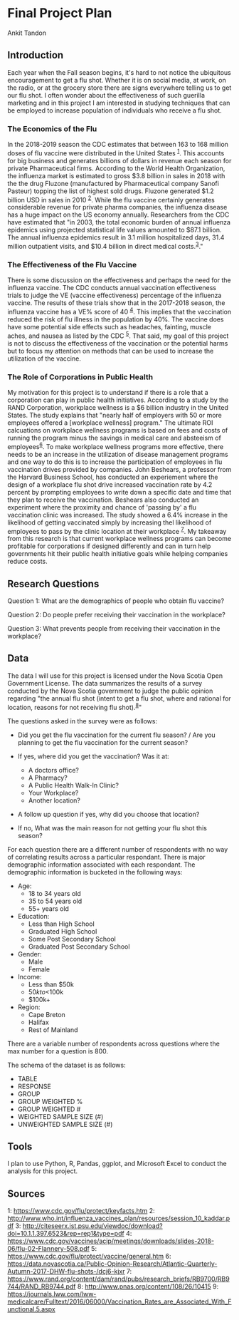 # Final Project Plan
Ankit Tandon

## Introduction
Each year when the Fall season begins, it's hard to not notice the ubiquitous encouragement to get a flu shot. Whether it is on social media, at work, on the radio, or at the grocery store there are signs everywhere telling us to get our flu shot. I often wonder about the effectiveness of such guerilla marketing and in this project I am interested in studying techniques that can be employed to increase population of individuals who receive a flu shot.

### The Economics of the Flu
In the 2018-2019 season the CDC estimates that between 163 to 168 million doses of flu vaccine were distributed in the United States <sup>[1](#myfootnote1)</sup>. This accounts for big business and generates billions of dollars in revenue each season for private Pharmaceutical firms. According to the World Health Organization, the influenza market is estimated to gross $3.8 billion in sales in 2018 with the the drug Fluzone (manufactured by Pharmaceutical company Sanofi Pasteur) topping the list of highest sold drugs. Fluzone generated $1.2 billion USD in sales in 2010 <sup>[2](#myfootnote2)</sup>. While the flu vaccine certainly generates considerable revenue for private pharma companies, the influenza disease has a huge impact on the US economy annually. Researchers from the CDC have estimated that "in 2003, the total economic burden of annual influenza epidemics using projected statistical life values amounted to $87.1 billion. The annual influenza epidemics result in 3.1 million hospitalized days, 31.4 million outpatient visits, and $10.4 billion in direct medical costs.<sup>[3](#myfootnote3)</sup>."

### The Effectiveness of the Flu Vaccine
There is some discussion on the effectiveness and perhaps the need for the influenza vaccine. The CDC conducts annual vaccination effectiveness trials to judge the VE (vaccine effectiveness) percentage of the influenza vaccine. The results of these trials show that in the 2017-2018 season, the influenza vaccine has a VE% score of 40 <sup>[4](#myfootnote4)</sup>. This implies that the vaccination reduced the risk of flu illness in the population by 40%. The vaccine does have some potential side effects such as headaches, fainting, muscle aches, and nausea as listed by the CDC <sup>[5](#myfootnote5)</sup>. That said, my goal of this project is not to discuss the effectiveness of the vaccination or the potential harms but to focus my attention on methods that can be used to increase the utilization of the vaccine.

### The Role of Corporations in Public Health
My motivation for this project is to understand if there is a role that a corporation can play in public health initiatives.
According to a study by the RAND Corporation, workplace wellness is a $6 billion industry in the United States. The study explains that "nearly half of employers with 50 or more employees offered a [workplace wellness] program." The ultimate ROI calcuations on workplace wellness programs is based on fees and costs of running the program minus the savings in medical care and absteeism of employees<sup>[6](#myfootnote6)</sup>. To make workplace wellness programs more effective, there needs to be an increase in the utilization of disease management programs and one way to do this is to increase the participation of employees in flu vaccination drives provided by companies. John Beshears, a professor from the Harvard Business School, has conducted an experiement where the design of a workplace flu shot drive increased vaccination rate by 4.2 percent by prompting employees to write down a specific date and time that they plan to receive the vaccination. Beshears also conducted an experiment where the proximity and chance of 'passing by' a flu vaccination clinic was increased. The study showed a 6.4% increase in the likelihood of getting vaccinated simply by increasing thel likelihood of employees to pass by the clinic location at their workplace <sup>[7](#myfootnote7)</sup>. My takeaway from this research is that current workplace wellness programs can become profitable for corporations if designed differently and can in turn help governments hit their public health initiative goals while helping companies reduce costs.

## Research Questions
Question 1: What are the demographics of people who obtain flu vaccine?

Question 2: Do people prefer receiving their vaccination in the workplace?

Question 3: What prevents people from receiving their vaccination in the workplace?

## Data
The data I will use for this project is licensed under the Nova Scotia Open Government License. The data summarizes the results of a survey conducted by the Nova Scotia government to judge the public opinion regarding "the annual flu shot (intent to get a flu shot, where and rational for location, reasons for not receiving flu shot).<sup>[8](#myfootnote8)</sup>"

The questions asked in the survey were as follows:
- Did you get the flu vaccination for the current flu season? / Are you planning to get the flu vaccination for the current season?
- If yes, where did you get the vaccination? Was it at:
	- A doctors office?
	- A Pharmacy?
	- A Public Health Walk-In Clinic?
	- Your Workplace?
	- Another location?
- A follow up question if yes, why did you choose that location? 

- If no, What was the main reason for not getting your flu shot this season? 

For each question there are a different number of respondents with no way of correlating results across a particular respondant. There is major demographic information associated with each respondant. The demographic information is bucketed in the following ways:
- Age:
	- 18 to 34 years old
	- 35 to 54 years old
	- 55+ years old
- Education:
	- Less than High School
	- Graduated High School
	- Some Post Secondary School
	- Graduated Post Secondary School
- Gender:
	- Male
	- Female
- Income:
	- Less than $50k
	- $50k to <$100k
	- $100k+
- Region:
	- Cape Breton
	- Halifax
	- Rest of Mainland

There are a variable number of respondents across questions where the max number for a question is 800.

The schema of the dataset is as follows:
- TABLE
- RESPONSE
- GROUP
- GROUP WEIGHTED % 
- GROUP WEIGHTED #
- WEIGHTED SAMPLE SIZE (#)
- UNWEIGHTED SAMPLE SIZE (#)

## Tools
I plan to use Python, R, Pandas, ggplot, and Microsoft Excel to conduct the analysis for this project. 

## Sources
<a name="myfootnote1">1</a>: https://www.cdc.gov/flu/protect/keyfacts.htm
<a name="myfootnote2">2</a>: http://www.who.int/influenza_vaccines_plan/resources/session_10_kaddar.pdf
<a name="myfootnote3">3</a>: http://citeseerx.ist.psu.edu/viewdoc/download?doi=10.1.1.397.6523&rep=rep1&type=pdf
<a name="myfootnote4">4</a>: https://www.cdc.gov/vaccines/acip/meetings/downloads/slides-2018-06/flu-02-Flannery-508.pdf
<a name="myfootnote5">5</a>: https://www.cdc.gov/flu/protect/vaccine/general.htm
<a name="myfootnote6">6</a>: https://data.novascotia.ca/Public-Opinion-Research/Atlantic-Quarterly-Autumn-2017-DHW-flu-shots-/dcj6-kjxr 
<a name="myfootnote7">7</a>: https://www.rand.org/content/dam/rand/pubs/research_briefs/RB9700/RB9744/RAND_RB9744.pdf
<a name="myfootnote8">8</a>: http://www.pnas.org/content/108/26/10415
<a name="myfootnote9">9</a>: https://journals.lww.com/lww-medicalcare/Fulltext/2016/06000/Vaccination_Rates_are_Associated_With_Functional.5.aspx